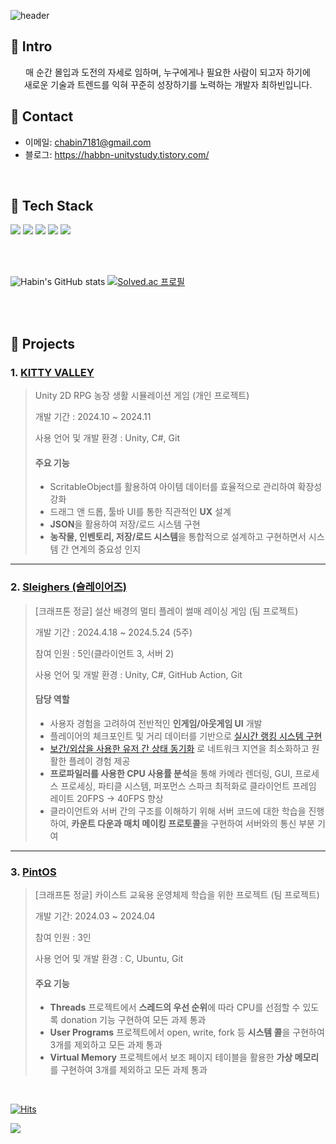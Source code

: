 ![header](https://capsule-render.vercel.app/api?type=waving&height=200&text=Hi!%20I'm%20Habin😊&fontAlign=50&fontAlignY=40&color=gradient&fontSize=50)

## :pushpin: Intro
<p align="center">
매 순간 몰입과 도전의 자세로 임하며, 누구에게나 필요한 사람이 되고자 하기에 
  <br> 새로운 기술과 트렌드를 익혀 꾸준히 성장하기를 노력하는 개발자 최하빈입니다.

</br>

## :pushpin: Contact
- 이메일: chabin7181@gmail.com
- 블로그: https://habbn-unitystudy.tistory.com/

</br>

## :pushpin:  Tech Stack
<img src="https://img.shields.io/badge/python-3670A0?style=for-the-badge&logo=python&logoColor=ffdd54"/> <img src="https://img.shields.io/badge/C-A8B9CC?style=for-the-badge&logo=C&logoColor=white"/> <img src="https://img.shields.io/badge/c++-%2300599C.svg?style=for-the-badge&logo=c%2B%2B&logoColor=white"/> <img src="https://img.shields.io/badge/c%23-%23239120.svg?style=for-the-badge&logo=c-sharp&logoColor=white"/> <img src="https://img.shields.io/badge/unity-%23000000.svg?style=for-the-badge&logo=unity&logoColor=white"/>
</p>

</br>
</br>

![Habin's GitHub stats](https://github-readme-stats.vercel.app/api?username=haaaabin&show_icons=true&theme=radical)
[![Solved.ac
프로필](http://mazassumnida.wtf/api/v2/generate_badge?boj=habin7181)](https://solved.ac/habin7181)

</br>
</br>

## :pushpin: Projects
### 1. [KITTY VALLEY](https://github.com/haaaabin/Valley)
> Unity 2D RPG 농장 생활 시뮬레이션 게임 (개인 프로젝트)
> 
> 개발 기간 : 2024.10 ~ 2024.11
> 
> 사용 언어 및 개발 환경 : Unity, C#, Git
>
> #### 주요 기능
>  - ScritableObject를 활용하여 아이템 데이터를 효율적으로 관리하여 확장성 강화
>  - 드래그 앤 드롭, 툴바 UI를 통한 직관적인 <b>UX</b> 설계
>  - <b>JSON</b>을 활용하여 저장/로드 시스템 구현
>  - <b>농작물, 인벤토리, 저장/로드 시스템</b>을 통합적으로 설계하고 구현하면서 시스템 간 연계의 중요성 인지

---
### 2. [Sleighers (슬레이어즈)](https://github.com/haaaabin/Sleighers_Client)
> [크래프톤 정글] 설산 배경의 멀티 플레이 썰매 레이싱 게임 (팀 프로젝트)
> 
> 개발 기간 : 2024.4.18 ~ 2024.5.24 (5주)  
>
> 참여 인원 : 5인(클라이언트 3, 서버 2)
> 
> 사용 언어 및 개발 환경 : Unity, C#, GitHub Action, Git
>    
> #### 담당 역할
>  - 사용자 경험을 고려하여 전반적인 <b>인게임/아웃게임 UI</b> 개발
>  - 플레이어의 체크포인트 및 거리 데이터를 기반으로 [실시간 랭킹 시스템 구현](https://github.com/haaaabin/Sleighers_Client/blob/e87a9df5fef953412336d99781b7e7ba34dd04cd/Assets/Scripts/InGame/Ranking/RankManager.cs#L6-L183) 
>  - [보간/외삽을 사용한 유저 간 상태 동기화](https://github.com/haaaabin/Sleighers_Client/blob/e87a9df5fef953412336d99781b7e7ba34dd04cd/Assets/Scripts/InGame/Sled/Player.cs#L271-L298) 로 네트워크 지연을 최소화하고 원활한 플레이 경험 제공
>  - <b>프로파일러를 사용한 CPU 사용률 분석</b>을 통해 카메라 렌더링, GUI, 프로세스 프로세싱, 파티클 시스템, 퍼포먼스 스파크 최적화로 클라이언트 프레임 레이트 20FPS -> 40FPS 향상
>  - 클라이언트와 서버 간의 구조를 이해하기 위해 서버 코드에 대한 학습을 진행하여, <b>카운트 다운과 매치 메이킹 프로토콜</b>을 구현하여 서버와의 통신 부분 기여

---
### 3. [PintOS](https://github.com/haaaabin/PintOs)
> [크래프톤 정글] 카이스트 교육용 운영체제 학습을 위한 프로젝트 (팀 프로젝트)
> 
> 개발 기간: 2024.03 ~ 2024.04  
>
> 참여 인원 : 3인
>
> 사용 언어 및 개발 환경 : C, Ubuntu, Git
>
> #### 주요 기능
>  - <b>Threads</b> 프로젝트에서 <b>스레드의 우선 순위</b>에 따라 CPU를 선점할 수 있도록 donation 기능 구현하여 모든 과제 통과
>  - <b>User Programs</b> 프로젝트에서 open, write, fork 등 <b>시스템 콜</b>을 구현하여 3개를 제외하고 모든 과제 통과
>  - <b>Virtual Memory</b> 프로젝트에서 보조 페이지 테이블을 활용한 <b>가상 메모리</b>를 구현하여 3개를 제외하고 모든 과제 통과
>

</br>


[![Hits](https://hits.seeyoufarm.com/api/count/incr/badge.svg?url=https%3A%2F%2Fgithub.com%2Fhaaaabin&count_bg=%23F6C4BA&title_bg=%23F89595&icon=&icon_color=%23E7E7E7&title=Welcome&edge_flat=false)](https://hits.seeyoufarm.com)

<img src="https://capsule-render.vercel.app/api?type=waving&color=timeAuto&height=200&section=footer"/>
